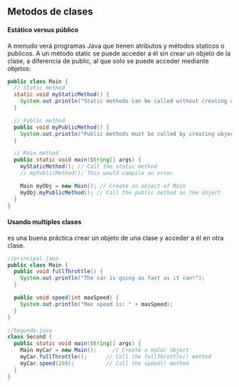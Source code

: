 ## Metodos de clases

#### Estático versus público

A menudo verá programas Java que tienen atributos y métodos staticos o publicos.
A un método static se puede acceder a él sin crear un objeto de la clase, a diferencia de public, al que solo se puede acceder mediante objetos:

```java
public class Main {
  // Static method
  static void myStaticMethod() {
    System.out.println("Static methods can be called without creating objects");
  }

  // Public method
  public void myPublicMethod() {
    System.out.println("Public methods must be called by creating objects");
  }

  // Main method
  public static void main(String[] args) {
    myStaticMethod(); // Call the static method
    // myPublicMethod(); This would compile an error

    Main myObj = new Main(); // Create an object of Main
    myObj.myPublicMethod(); // Call the public method on the object
  }
}
```

#### Usando multiples clases
es una buena práctica crear un objeto de una clase y acceder a él en otra clase.
```java
//principal.java
public class Main {
  public void fullThrottle() {
    System.out.println("The car is going as fast as it can!");
  } 

  public void speed(int maxSpeed) {
    System.out.println("Max speed is: " + maxSpeed);
  }
}

//Segundo.java
class Second {
  public static void main(String[] args) {
    Main myCar = new Main();     // Create a myCar object
    myCar.fullThrottle();      // Call the fullThrottle() method
    myCar.speed(200);          // Call the speed() method
  }
}
```
